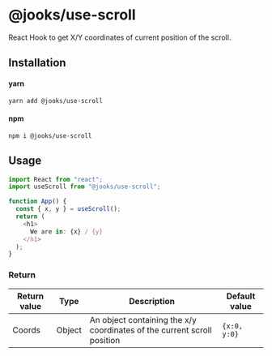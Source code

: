 # @jooks/use-scroll

React Hook to get X/Y coordinates of current position of the scroll.

## Installation

#### yarn

`yarn add @jooks/use-scroll`

#### npm

`npm i @jooks/use-scroll`

## Usage

```js
import React from "react";
import useScroll from "@jooks/use-scroll";

function App() {
  const { x, y } = useScroll();
  return (
    <h1>
      We are in: {x} / {y}
    </h1>
  );
}
```

### Return

| Return value | Type   | Description                                                             | Default value |
| ------------ | ------ | ----------------------------------------------------------------------- | ------------- |
| Coords       | Object | An object containing the x/y coordinates of the current scroll position | `{x:0, y:0}`  |

